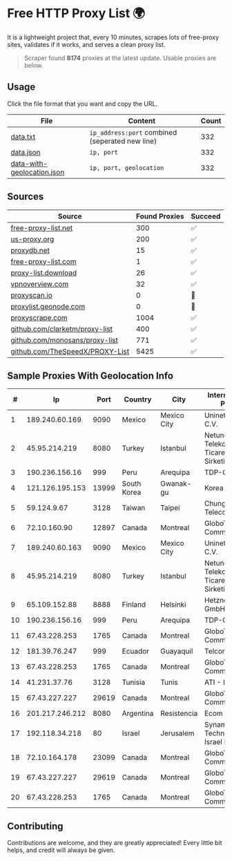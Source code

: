 
# Free HTTP Proxy List 🌍

It is a lightweight project that, every 10 minutes, scrapes lots of free-proxy sites, validates if it works, and serves a clean proxy list.


> Scraper found **8174** proxies at the latest update. Usable proxies are below.

## Usage

Click the file format that you want and copy the URL.


|File|Content|Count|
|----|-------|-----|
|[data.txt](https://raw.githubusercontent.com/themiralay/Proxy-List-World/master/data.txt)|`ip_address:port` combined (seperated new line)|332|
|[data.json](https://raw.githubusercontent.com/themiralay/Proxy-List-World/master/data.json)|`ip, port`|332|
|[data-with-geolocation.json](https://raw.githubusercontent.com/themiralay/Proxy-List-World/master/data-with-geolocation.json)|`ip, port, geolocation`|332|

## Sources

|Source|Found Proxies|Succeed|
|------|-------------|-------|
|[free-proxy-list.net](https://free-proxy-list.net)|300|✅|
|[us-proxy.org](https://www.us-proxy.org)|200|✅|
|[proxydb.net](http://proxydb.net)|15|✅|
|[free-proxy-list.com](https://free-proxy-list.com/?page=&port=&type%5B%5D=http&type%5B%5D=https&up_time=0&search=Search)|1|✅|
|[proxy-list.download](https://www.proxy-list.download/HTTP)|26|✅|
|[vpnoverview.com](https://vpnoverview.com/privacy/anonymous-browsing/free-proxy-servers)|32|✅|
|[proxyscan.io](https://www.proxyscan.io)|0|🚫|
|[proxylist.geonode.com](https://proxylist.geonode.com/api/proxy-list?limit=300&page=1&sort_by=lastChecked&sort_type=desc&protocols=http,https)|0|🚫|
|[proxyscrape.com](https://api.proxyscrape.com/v2/?request=displayproxies&protocol=http&timeout=10000&country=all&ssl=all&anonymity=all)|1004|✅|
|[github.com/clarketm/proxy-list](https://raw.githubusercontent.com/clarketm/proxy-list/master/proxy-list-raw.txt)|400|✅|
|[github.com/monosans/proxy-list](https://raw.githubusercontent.com/monosans/proxy-list/main/proxies/http.txt)|771|✅|
|[github.com/TheSpeedX/PROXY-List](https://raw.githubusercontent.com/TheSpeedX/PROXY-List/master/http.txt)|5425|✅|


## Sample Proxies With Geolocation Info

|#|Ip|Port|Country|City|Internet Service Provider|
|-|--|----|-------|----|-------------------------|
|1|189.240.60.169|9090|Mexico|Mexico City|Uninet S.A. de C.V.|
|2|45.95.214.219|8080|Turkey|Istanbul|Netundweb Telekomunikasyon Ticaret Limited Sirketi|
|3|190.236.156.16|999|Peru|Arequipa|TDP-GRS|
|4|121.126.195.153|13999|South Korea|Gwanak-gu|Korea Telecom|
|5|59.124.9.67|3128|Taiwan|Taipei|Chunghwa Telecom Co., Ltd.|
|6|72.10.160.90|12897|Canada|Montreal|GloboTech Communications|
|7|189.240.60.163|9090|Mexico|Mexico City|Uninet S.A. de C.V.|
|8|45.95.214.219|8080|Turkey|Istanbul|Netundweb Telekomunikasyon Ticaret Limited Sirketi|
|9|65.109.152.88|8888|Finland|Helsinki|Hetzner Online GmbH|
|10|190.236.156.16|999|Peru|Arequipa|TDP-GRS|
|11|67.43.228.253|1765|Canada|Montreal|GloboTech Communications|
|12|181.39.76.247|999|Ecuador|Guayaquil|Telconet S.A|
|13|67.43.228.253|1765|Canada|Montreal|GloboTech Communications|
|14|41.231.37.76|3128|Tunisia|Tunis|ATI - ISP|
|15|67.43.227.227|29619|Canada|Montreal|GloboTech Communications|
|16|201.217.246.212|8080|Argentina|Resistencia|Ecom Chaco S.A.|
|17|192.118.34.218|80|Israel|Jerusalem|Synamedia Technologies Israel Ltd|
|18|72.10.164.178|23099|Canada|Montreal|GloboTech Communications|
|19|67.43.227.227|29619|Canada|Montreal|GloboTech Communications|
|20|67.43.228.253|1765|Canada|Montreal|GloboTech Communications|



## Contributing

Contributions are welcome, and they are greatly appreciated! Every
little bit helps, and credit will always be given.

